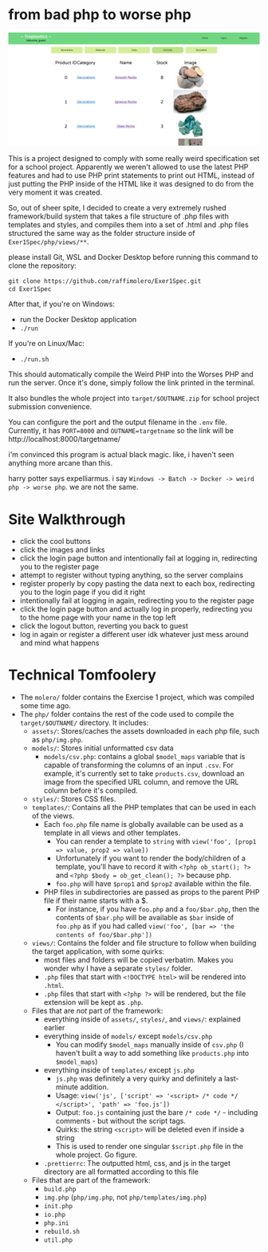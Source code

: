 # from bad php to worse php

![image of the home page](_/home%20page.png)

This is a project designed to comply with some really weird specification set for a school project.
Apparently we weren't allowed to use the latest PHP features and had to use PHP print statements to print out HTML,
instead of just putting the PHP inside of the HTML like it was designed to do from the very moment it was created.

So, out of sheer spite, I decided to create a very extremely rushed framework/build system that takes a file structure of .php files with templates and styles,
and compiles them into a set of .html and .php files structured the same way as the folder structure inside of `Exer1Spec/php/views/**`.

please install Git, WSL and Docker Desktop before running this command to clone the repository:

    git clone https://github.com/raffimolero/Exer1Spec.git
    cd Exer1Spec

After that, if you're on Windows:

- run the Docker Desktop application
- `./run`

If you're on Linux/Mac:

- `./run.sh`

This should automatically compile the Weird PHP into the Worses PHP and run the server.
Once it's done, simply follow the link printed in the terminal.

It also bundles the whole project into `target/$OUTNAME.zip` for school project submission convenience.

You can configure the port and the output filename in the `.env` file.
Currently, it has `PORT=8000` and `OUTNAME=targetname` so the link will be http://localhost:8000/targetname/

i'm convinced this program is actual black magic. like, i haven't seen anything more arcane than this.

harry potter says expelliarmus. i say `Windows -> Batch -> Docker -> weird php -> worse php`. we are not the same.

# Site Walkthrough

- click the cool buttons
- click the images and links
- click the login page button and intentionally fail at logging in, redirecting you to the register page
- attempt to register without typing anything, so the server complains
- register properly by copy pasting the data next to each box, redirecting you to the login page if you did it right
- intentionally fail at logging in again, redirecting you to the register page
- click the login page button and actually log in properly, redirecting you to the home page with your name in the top left
- click the logout button, reverting you back to guest
- log in again or register a different user idk whatever just mess around and mind what happens

# Technical Tomfoolery

- The `molero/` folder contains the Exercise 1 project, which was compiled some time ago.
- The `php/` folder contains the rest of the code used to compile the `target/$OUTNAME/` directory. It includes:
  - `assets/`: Stores/caches the assets downloaded in each php file, such as `php/img.php`.
  - `models/`: Stores initial unformatted csv data
    - `models/csv.php`: contains a global `$model_maps` variable that is capable of transforming the columns of an input `.csv`.
      For example, it's currently set to take `products.csv`, download an image from the specified URL column, and remove the URL column before it's compiled.
  - `styles/`: Stores CSS files.
  - `templates/`: Contains all the PHP templates that can be used in each of the views.
    - Each `foo.php` file name is globally available can be used as a template in all views and other templates.
      - You can render a template to `string` with `view('foo', [prop1 => value, prop2 => value])`
      - Unfortunately if you want to render the body/children of a template, you'll have to record it with `<?php ob_start(); ?>` and `<?php $body = ob_get_clean(); ?>` because php.
      - `foo.php` will have `$prop1` and `$prop2` available within the file.
    - PHP files in subdirectories are passed as props to the parent PHP file if their name starts with a $.
      - For instance, if you have `foo.php` and a `foo/$bar.php`, then the contents of `$bar.php` will be available as `$bar` inside of `foo.php` as if you had called `view('foo', [bar => 'the contents of foo/$bar.php'])`
  - `views/`: Contains the folder and file structure to follow when building the target application, with some quirks:
    - most files and folders will be copied verbatim. Makes you wonder why I have a separate `styles/` folder.
    - `.php` files that start with `<!DOCTYPE html>` will be rendered into `.html`.
    - `.php` files that start with `<?php ?>` will be rendered, but the file extension will be kept as `.php`.
  - Files that are _not_ part of the framework:
    - everything inside of `assets/`, `styles/`, and `views/`: explained earlier
    - everything inside of `models/` except `models/csv.php`
      - You can modify `$model_maps` manually inside of `csv.php` (I haven't built a way to add something like `products.php` into `$model_maps`)
    - everything inside of `templates/` except `js.php`
      - `js.php` was definitely a very quirky and definitely a last-minute addition.
      - Usage: `view('js', ['script' => '<script> /* code */ </script>', 'path' => 'foo.js'])`
      - Output: `foo.js` containing just the bare `/* code */` - including comments - but without the script tags.
      - Quirks: the string `<script>` will be deleted even if inside a string
      - This is used to render one singular `$script.php` file in the whole project. Go figure.
    - `.prettierrc`: The outputted html, css, and js in the target directory are all formatted according to this file
  - Files that are part of the framework:
    - `build.php`
    - `img.php` (`php/img.php`, not `php/templates/img.php`)
    - `init.php`
    - `io.php`
    - `php.ini`
    - `rebuild.sh`
    - `util.php`
